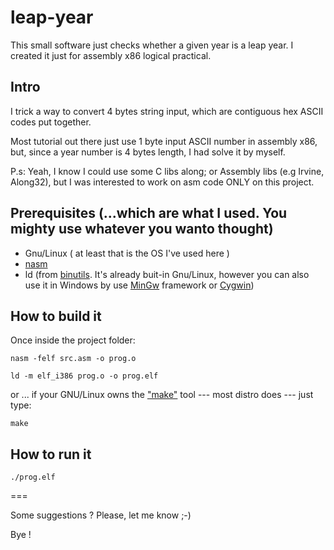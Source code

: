# leap-year

This small software just checks whether a given year is a leap year. 
I created it just for assembly x86 logical practical.

## Intro


I trick a way to convert 4 bytes string input, which are contiguous hex ASCII codes put together.

Most tutorial out there just use 1 byte input ASCII number in assembly x86, but, since a year number is 4 bytes length, I had solve it by myself.

P.s: Yeah, I know I could use some C libs along; or Assembly libs (e.g Irvine, Along32), but I was interested to work on asm code ONLY on this project.


## Prerequisites (...which are what I used. You mighty use whatever you wanto thought)

* Gnu/Linux ( at least that is the OS I've used here )
* [nasm](https://www.nasm.us/)
* ld (from [binutils](https://www.gnu.org/software/binutils/). It's already buit-in Gnu/Linux, however you can also use it in Windows by use [MinGw](https://pt.wikipedia.org/wiki/MinGW) framework or [Cygwin](https://pt.wikipedia.org/wiki/Cygwin))


## How to build it

Once inside the project folder:

`nasm -felf src.asm -o prog.o`

`ld -m elf_i386 prog.o -o prog.elf`

or ... if your GNU/Linux owns the ["make"](https://www.gnu.org/software/make/) tool --- most distro does --- just type:

`make`



## How to run it


`./prog.elf`



===

Some suggestions ? Please, let me know ;-)

Bye !
